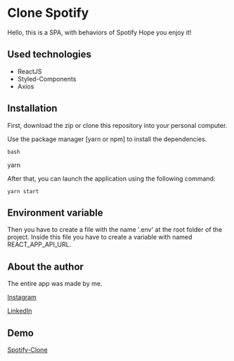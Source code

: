 # Clone Spotify

Hello, this is a SPA, with behaviors of Spotify
Hope you enjoy it!

## Used technologies

- ReactJS
- Styled-Components
- Axios

## Installation

First, download the zip or clone this repository into your personal computer.

Use the package manager [yarn or npm] to install the dependencies.

```
bash

```

yarn

After that, you can launch the application using the following command:

```
yarn start
```

## Environment variable

Then you have to create a file with the name '.env' at the root folder of the project.
Inside this file you have to create a variable with named REACT_APP_API_URL.

## About the author

The entire app was made by me.

[Instagram](https://www.instagram.com/wendreslucas/)

[LinkedIn](https://www.linkedin.com/in/wendres-lucas)

## Demo

[Spotify-Clone](spotify-clone-nine-gilt.vercel.app)
